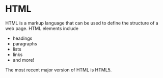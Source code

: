 # HTML



HTML is a markup language that can be used to define the structure of a web page. HTML elements include



* headings
* paragraphs
* lists
* links
* and more!

The most recent major version of HTML is HTML5.